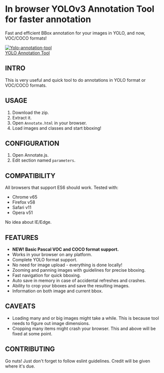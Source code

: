 # In browser YOLOv3 Annotation Tool for faster annotation

Fast and efficient BBox annotation for your images in YOLO, and now, VOC/COCO formats!

<a href="https://ibb.co/b6xYH5h"><img src="https://i.ibb.co/S62HQwT/Yolo-annotation-tool.png" alt="Yolo-annotation-tool" border="0"></a><br /><a target='_blank' href='https://poetandpoem.com/William-Blake/poems'>YOLO Annotation Tool</a><br />



## INTRO
This is very useful and quick tool to do annotations in YOLO format or VOC/COCO formats.


## USAGE
1. Download the zip.
2. Extract it.
3. Open `Annotate.html` in your browser.
4. Load images and classes and start bboxing!

## CONFIGURATION
1. Open Annotate.js.
2. Edit section named `parameters`.

## COMPATIBILITY
All browsers that support ES6 should work. Tested with:

* Chrome v65
* Firefox v58
* Safari v11
* Opera v51

No idea about IE/Edge.

## FEATURES
* **NEW! Basic Pascal VOC and COCO format support.**
* Works in your browser on any platform.
* Complete YOLO format support.
* No need for image upload - everything is done locally!
* Zooming and panning images with guidelines for precise bboxing.
* Fast navigation for quick bboxing.
* Auto save in memory in case of accidental refreshes and crashes.
* Ability to crop your bboxes and save the resulting images.
* Information on both image and current bbox.

## CAVEATS
* Loading many and or big images might take a while. This is because tool needs to figure out image dimensions.  
* Cropping many items might crash your browser. This and above will be fixed at some point.

## CONTRIBUTING
Go nuts! Just don't forget to follow eslint guidelines. Credit will be given where it's due.
